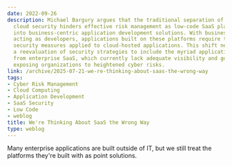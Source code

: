```yaml
---
date: 2022-09-26
description: Michael Bargury argues that the traditional separation of SaaS and public
  cloud security hinders effective risk management as low-code SaaS platforms evolve
  into business-centric application development solutions. With business users increasingly
  acting as developers, applications built on these platforms require the same rigorous
  security measures applied to cloud-hosted applications. This shift necessitates
  a reevaluation of security strategies to include the myriad applications stemming
  from enterprise SaaS, which currently lack adequate visibility and governance, thus
  exposing organizations to heightened cyber risks.
link: /archive/2025-07-21-we-re-thinking-about-saas-the-wrong-way
tags:
- Cyber Risk Management
- Cloud Computing
- Application Development
- SaaS Security
- Low Code
- weblog
title: We're Thinking About SaaS the Wrong Way
type: weblog
---
```


Many enterprise applications are built outside of IT, but we still treat the platforms they're built with as point solutions.


